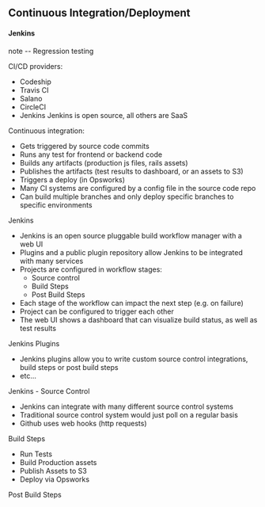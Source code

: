 ## Continuous Integration/Deployment
#### Jenkins


note -- Regression testing

CI/CD providers:
  * Codeship
  * Travis CI
  * Salano
  * CircleCI
  * Jenkins
Jenkins is open source, all others are SaaS

Continuous integration:
* Gets triggered by source code commits
* Runs any test for frontend or backend code
* Builds any artifacts (production js files, rails assets)
* Publishes the artifacts (test results to dashboard, or an assets to S3)
* Triggers a deploy (in Opsworks)
* Many CI systems are configured by a config file in the source code repo
* Can build multiple branches and only deploy specific branches to specific environments

Jenkins
* Jenkins is an open source pluggable build workflow manager with a web UI
* Plugins and a public plugin repository allow Jenkins to be integrated with many services
* Projects are configured in workflow stages:
  * Source control
  * Build Steps
  * Post Build Steps
* Each stage of the workflow can impact the next step (e.g. on failure)
* Project can be configured to trigger each other
* The web UI shows a dashboard that can visualize build status, as well as test results

Jenkins Plugins
  * Jenkins plugins allow you to write custom source control integrations, build steps or post build steps
  * etc...

Jenkins - Source Control
  * Jenkins can integrate with many different source control systems
  * Traditional source control system would just poll on a regular basis
  * Github uses web hooks (http requests)

Build Steps
  * Run Tests
  * Build Production assets
  * Publish Assets to S3
  * Deploy via Opsworks

Post Build Steps
